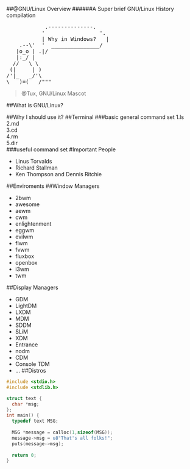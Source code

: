 ##@GNU/Linux Overview
######A Super brief GNU/Linux History compilation

<pre>
            .--------------.
           '                 '. 
           | Why in Windows?   |
    .--\'  '  _______________/
   |o_o | .|/
   |:_/ |
  //   \ \
 (|     | )
/'|_   _/'\
\___)=(___/"""
</pre>
> @Tux, GNU/Linux Mascot

##What is GNU/Linux?

##Why I should use it?
##Terminal
###basic general command set
1.ls<br>
2.md<br>
3.cd<br>
4.rm<br>
5.dir<br>
###useful command set
#Important People
- Linus Torvalds
- Richard Stallman
- Ken Thompson and Dennis Ritchie

##Enviroments
##Window Managers
- 2bwm
- awesome
- aewm
- cwm
- enlightenment
- eggwm
- evilwm
- flwm
- fvwm
- fluxbox
- openbox
- i3wm
- twm

##Display Managers
- GDM
- LightDM
- LXDM
- MDM
- SDDM
- SLiM
- XDM
- Entrance
- nodm
- CDM
- Console TDM
- ...
##Distros

```c
#include <stdio.h>
#include <stdlib.h>

struct text {
  char *msg;
};
int main() {
  typedef text MSG;
  
  MSG *message = calloc(1,sizeof(MSG));
  message->msg = u8"That's all folks!";
  puts(message->msg);
  
  return 0;
}
```
